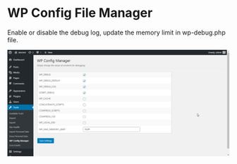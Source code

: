 # WP Config File Manager

Enable or disable the debug log, update the memory limit in wp-debug.php file.

![WP Config File Manager](wp-config-file-manager.png)
